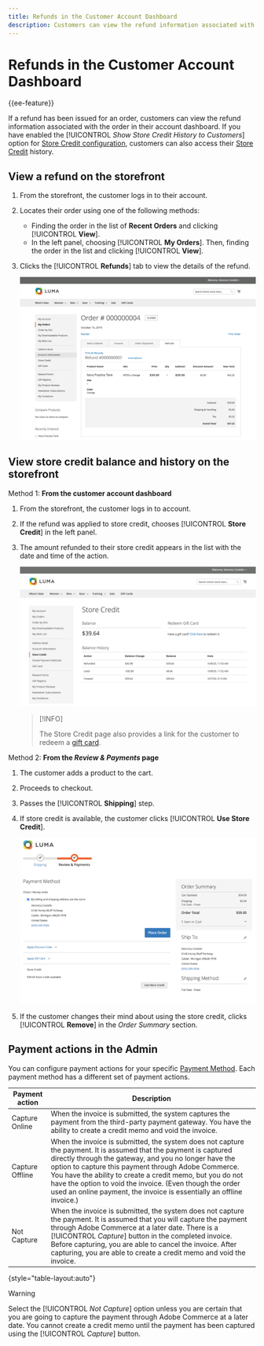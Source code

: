 ```yaml
---
title: Refunds in the Customer Account Dashboard
description: Customers can view the refund information associated with the order in their Customer Account Dashboard.
---
```


# Refunds in the Customer Account Dashboard

{{ee-feature}}

If a refund has been issued for an order, customers can view the refund information associated with the order in their account dashboard. If you have enabled the [!UICONTROL _Show Store Credit History to Customers_] option for [Store Credit configuration](../customers/credit-configure.md), customers can also access their [Store Credit](../customers/store-credit.md) history.

## View a refund on the storefront

1. From the storefront, the customer logs in to their account.

1. Locates their order using one of the following methods:

   * Finding the order in the list of **Recent Orders** and clicking [!UICONTROL **View**].
   * In the left panel, choosing [!UICONTROL **My Orders**]. Then, finding the order in the list and clicking [!UICONTROL **View**].

1. Clicks the [!UICONTROL **Refunds**] tab to view the details of the refund.

   ![Refund detail on the storefront](assets/customer-account-order-refunds.png)

## View store credit balance and history on the storefront

Method 1: **From the customer account dashboard**

1. From the storefront, the customer logs in to account.

1. If the refund was applied to store credit, chooses [!UICONTROL **Store Credit**] in the left panel.

1. The amount refunded to their store credit appears in the list with the date and time of the action.

   ![Amount refunded to store credit](assets/customer-account-store-credit.png)

   >[!INFO]
   >
   > The Store Credit page also provides a link for the customer to redeem a [gift card](https://docs.magento.com/user-guide/customers/account-dashboard-gift-cards.html).

Method 2: **From the _Review & Payments_ page**

1. The customer adds a product to the cart.

2. Proceeds to checkout.

3. Passes the [!UICONTROL **Shipping**] step.

4. If store credit is available, the customer clicks [!UICONTROL **Use Store Credit**].

   ![Store Credit from Review & Payments page](assets/customer-account-order-refund-from-checkout.png)

5. If the customer changes their mind about using the store credit, clicks [!UICONTROL **Remove**] in the _Order Summary_ section.

## Payment actions in the Admin

You can configure payment actions for your specific [Payment Method](https://docs.magento.com/user-guide/configuration/sales/payment-methods.html). Each payment method has a different set of payment actions.

|Payment action |Description|
|--- |---|
| Capture Online | When the invoice is submitted, the system captures the payment from the third-party payment gateway. You have the ability to create a credit memo and void the invoice. |
| Capture Offline | When the invoice is submitted, the system does not capture the payment. It is assumed that the payment is captured directly through the gateway, and you no longer have the option to capture this payment through Adobe Commerce. You have the ability to create a credit memo, but you do not have the option to void the invoice. (Even though the order used an online payment, the invoice is essentially an offline invoice.) |
| Not Capture | When the invoice is submitted, the system does not capture the payment. It is assumed that you will capture the payment through Adobe Commerce at a later date. There is a [!UICONTROL _Capture_] button in the completed invoice. Before capturing, you are able to cancel the invoice. After capturing, you are able to create a credit memo and void the invoice. |

{style="table-layout:auto"}

>[!WARNING]
>
> Select the [!UICONTROL _Not Capture_] option unless you are certain that you are going to capture the payment through Adobe Commerce at a later date. You cannot create a credit memo until the payment has been captured using the [!UICONTROL _Capture_] button.
